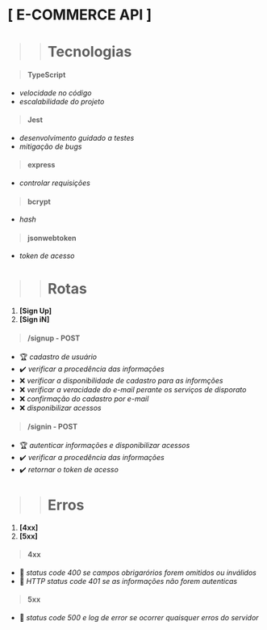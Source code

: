 # **[ E-COMMERCE API ]**
>> # Tecnologias

> #### TypeScript
* *velocidade no código*
* *escalabilidade do projeto*

> #### Jest 
* *desenvolvimento guidado a testes*
* *mitigação de bugs*

> #### express
* *controlar requisições*

> #### bcrypt
* *hash*

> #### jsonwebtoken
* *token de acesso*



>> # Rotas
1. **[Sign Up]**
2. **[Sign iN]**

> #### /signup - POST
* 🏆 *cadastro de usuário*
* ✔️ *verificar a procedência das informações*
* ❌ *verificar a disponibilidade de cadastro para as informções*
* ❌ *verificar a veracidade do e-mail perante os serviços de disporato*
* ❌ *confirmação do cadastro por e-mail*
* ❌ *disponibilizar acessos*

> #### /signin - POST
* 🏆 *autenticar informações e disponibilizar acessos*
* ✔️ *verificar a procedência das informações*
* ✔️ *retornar o token de acesso*



>> # Erros
1. **[4xx]**
2. **[5xx]**

> #### 4xx
* 🐞 *status code 400 se campos obrigarórios forem omitidos ou inválidos*
* 🐞 *HTTP status code 401 se as informações não forem autenticas*

> #### 5xx
* 🐞 *status code 500 e log de error se ocorrer quaisquer erros do servidor*
